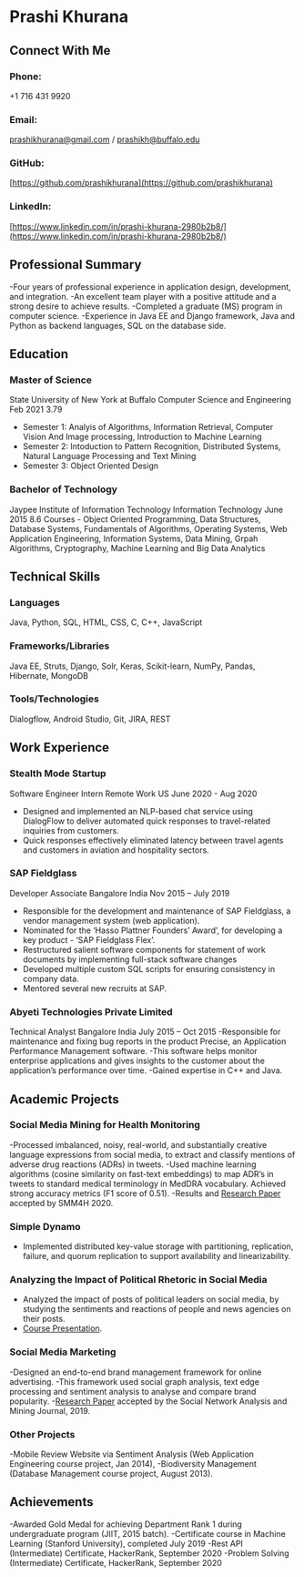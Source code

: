 # Prashi Khurana 

## Connect With Me 
### Phone: 
+1 716 431 9920 
### Email:
[prashikhurana@gmail.com](prashikhurana@gmail.com) / [prashikh@buffalo.edu](prashikh@buffalo.edu) 
### GitHub:
[https://github.com/prashikhurana](https://github.com/prashikhurana)
### LinkedIn:
[https://www.linkedin.com/in/prashi-khurana-2980b2b8/](https://www.linkedin.com/in/prashi-khurana-2980b2b8/)

## Professional Summary 
-Four years of professional experience in application design, development, and integration. 
-An excellent team player with a positive attitude and a strong desire to achieve results. 
-Completed a graduate (MS) program in computer science. 
-Experience in Java EE and Django framework, Java and Python as backend languages, SQL on the database side.

## Education

### Master of Science
State University of New York at Buffalo 
Computer Science and Engineering
Feb 2021
3.79
- Semester 1: Analyis of Algorithms, Information Retrieval, Computer Vision And Image processing, Introduction to Machine Learning
- Semester 2: Intoduction to Pattern Recognition, Distributed Systems, Natural Language Processing and Text Mining
- Semester 3: Object Oriented Design 

### Bachelor of Technology
Jaypee Institute of Information Technology
Information Technology
June 2015
8.6 
Courses - Object Oriented Programming, Data Structures, Database Systems, Fundamentals of Algorithms, Operating Systems, Web Application Engineering, Information Systems, Data Mining, Grpah Algorithms, Cryptography, Machine Learning and Big Data Analytics

## Technical Skills 

### Languages
Java, Python, SQL, HTML, CSS, C, C++, JavaScript
### Frameworks/Libraries
Java EE, Struts, Django, Solr, Keras, Scikit-learn, NumPy, Pandas, Hibernate, MongoDB
### Tools/Technologies
Dialogflow, Android Studio, Git, JIRA, REST

## Work Experience

### Stealth Mode Startup
Software Engineer Intern
Remote Work 
US 
June 2020 - Aug 2020
- Designed and implemented an NLP-based chat service using DialogFlow to deliver automated quick responses to travel-related inquiries from customers.
- Quick responses effectively eliminated latency between travel agents and customers in aviation and hospitality sectors.


### SAP Fieldglass
Developer Associate
Bangalore
India 
Nov 2015 – July 2019
- Responsible for the development and maintenance of SAP Fieldglass, a vendor management system (web application).
- Nominated for the ‘Hasso Plattner Founders’ Award’, for developing a key product - ‘SAP Fieldglass Flex’.
- Restructured salient software components for statement of work documents by implementing full-stack software changes
- Developed multiple custom SQL scripts for ensuring consistency in company data.
- Mentored several new recruits at SAP.

### Abyeti Technologies Private Limited
Technical Analyst
Bangalore
India 
July 2015 – Oct 2015
-Responsible for maintenance and fixing bug reports in the product Precise, an Application Performance Management software. 
-This software helps monitor enterprise applications and gives insights to the customer about the application’s performance over time. 
-Gained expertise in C++ and Java.

## Academic Projects 

### Social Media Mining for Health Monitoring 
-Processed imbalanced, noisy, real-world, and substantially creative language expressions from social media, to extract and classify mentions of adverse drug reactions (ADRs) in tweets. 
-Used machine learning algorithms (cosine similarity on fast-text embeddings) to map ADR’s in tweets to standard medical terminology in MedDRA vocabulary. Achieved strong accuracy metrics (F1 score of 0.51).
-Results and [Research Paper](https://www.aclweb.org/anthology/2020.smm4h-1.16/) accepted by SMM4H 2020.

### Simple Dynamo
- Implemented distributed key-value storage with partitioning, replication, failure, and quorum replication to support availability and linearizability.

### Analyzing the Impact of Political Rhetoric in Social Media
- Analyzed the impact of posts of political leaders on social media, by studying the sentiments and reactions of people and news agencies on their posts.
- [Course Presentation](https://www.youtube.com/watch?v=GoXhy6SKhxg).

### Social Media Marketing
-Designed an end-to-end brand management framework for online advertising. 
-This framework used social graph analysis, text edge processing and sentiment analysis to analyse and compare brand popularity.
-[Research Paper](https://link.springer.com/article/10.1007/s13278-017-0442-5) accepted by the Social Network Analysis and Mining Journal, 2019.

### Other Projects
-Mobile Review Website via Sentiment Analysis (Web Application Engineering course project, Jan 2014), 
-Biodiversity Management (Database Management course project, August 2013).

## Achievements
-Awarded Gold Medal for achieving Department Rank 1 during undergraduate program (JIIT, 2015 batch).
-Certificate course in Machine Learning (Stanford University), completed July 2019
-Rest API (Intermediate) Certificate, HackerRank, September 2020
-Problem Solving (Intermediate) Certificate, HackerRank, September 2020
